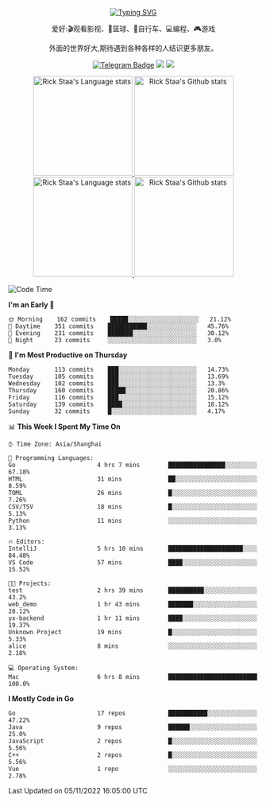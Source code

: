 <div align="center"> 

[![Typing SVG](https://readme-typing-svg.herokuapp.com?size=25&duration=2500&color=eeeeee&vCenter=true&width=200&height=40&lines=Hi+there+%F0%9F%91%8B%F0%9F%8F%BB;I'm+DanBai)](https://git.io/typing-svg)

爱好:🎬观看影视、🏀篮球、🚴自行车、💻编程、🎮游戏

外面的世界好大,期待遇到各种各样的人结识更多朋友。

[![Telegram Badge](https://img.shields.io/badge/-Telegram-blue?style=flat&logo=Telegram&logoColor=white)](https://t.me/danbai9420) 
[![](https://img.shields.io/badge/-Blog-brightgreen?style=flat&logo=Blogger&logoColor=white)](https://p00q.cn)
[![](https://img.shields.io/badge/-Email-red?style=flat&logo=Mail.Ru&logoColor=white)](mailto:danbai@88.com)
</div>

<!-- Light Mode -->
<div align="center"> 
<a href="https://github.com/anuraghazra/github-readme-stats#gh-light-mode-only">
<img height=200 src="https://github-readme-stats-git-master-rstaa-rickstaa.vercel.app/api/top-langs/?username=danbai225&layout=compact&langs_count=10&hide_border=1&role=OWNER,COLLABORATOR#gh-light-mode-only" alt="Rick Staa's Language stats" />
</a>
<a href="https://github.com/anuraghazra/github-readme-stats#gh-light-mode-only">
<img height=200 src="https://github-readme-stats-git-master-rstaa-rickstaa.vercel.app/api?username=danbai225&show_icons=true&count_private=true&line_height=28&hide_border=1&include_all_commits=true&card_width=450&role=OWNER,COLLABORATOR&exclude_repo=github-readme-stats#gh-light-mode-only" alt="Rick Staa's Github stats" />
</a>
</div>

<!-- Dark Mode -->
<div align="center"> 
<a href="https://github.com/anuraghazra/github-readme-stats#gh-dark-mode-only">
<img height=200 src="https://github-readme-stats-git-master-rstaa-rickstaa.vercel.app/api/top-langs/?username=danbai225&layout=compact&langs_count=10&hide_border=1&role=OWNER,COLLABORATOR&theme=github_dark#gh-dark-mode-only" alt="Rick Staa's Language stats" />
</a>
<a href="https://github.com/anuraghazra/github-readme-stats#gh-dark-mode-only">
<img height=200 src="https://github-readme-stats-git-master-rstaa-rickstaa.vercel.app/api?username=danbai225&show_icons=true&count_private=true&line_height=28&hide_border=1&include_all_commits=true&card_width=450&role=OWNER,COLLABORATOR&exclude_repo=github-readme-stats&theme=github_dark#gh-dark-mode-only" alt="Rick Staa's Github stats" />
</a>
</div>

<!--START_SECTION:waka-->
![Code Time](http://img.shields.io/badge/Code%20Time-126%20hrs%2041%20mins-blue)

**I'm an Early 🐤** 

```text
🌞 Morning    162 commits    █████░░░░░░░░░░░░░░░░░░░░   21.12% 
🌆 Daytime    351 commits    ███████████░░░░░░░░░░░░░░   45.76% 
🌃 Evening    231 commits    ███████░░░░░░░░░░░░░░░░░░   30.12% 
🌙 Night      23 commits     ░░░░░░░░░░░░░░░░░░░░░░░░░   3.0%

```
📅 **I'm Most Productive on Thursday** 

```text
Monday       113 commits    ███░░░░░░░░░░░░░░░░░░░░░░   14.73% 
Tuesday      105 commits    ███░░░░░░░░░░░░░░░░░░░░░░   13.69% 
Wednesday    102 commits    ███░░░░░░░░░░░░░░░░░░░░░░   13.3% 
Thursday     160 commits    █████░░░░░░░░░░░░░░░░░░░░   20.86% 
Friday       116 commits    ███░░░░░░░░░░░░░░░░░░░░░░   15.12% 
Saturday     139 commits    ████░░░░░░░░░░░░░░░░░░░░░   18.12% 
Sunday       32 commits     █░░░░░░░░░░░░░░░░░░░░░░░░   4.17%

```


📊 **This Week I Spent My Time On** 

```text
⌚︎ Time Zone: Asia/Shanghai

💬 Programming Languages: 
Go                       4 hrs 7 mins        ████████████████░░░░░░░░░   67.18% 
HTML                     31 mins             ██░░░░░░░░░░░░░░░░░░░░░░░   8.59% 
TOML                     26 mins             █░░░░░░░░░░░░░░░░░░░░░░░░   7.26% 
CSV/TSV                  18 mins             █░░░░░░░░░░░░░░░░░░░░░░░░   5.13% 
Python                   11 mins             ░░░░░░░░░░░░░░░░░░░░░░░░░   3.13%

🔥 Editors: 
IntelliJ                 5 hrs 10 mins       █████████████████████░░░░   84.48% 
VS Code                  57 mins             ████░░░░░░░░░░░░░░░░░░░░░   15.52%

🐱‍💻 Projects: 
test                     2 hrs 39 mins       ██████████░░░░░░░░░░░░░░░   43.2% 
web_demo                 1 hr 43 mins        ███████░░░░░░░░░░░░░░░░░░   28.12% 
yx-backend               1 hr 11 mins        ████░░░░░░░░░░░░░░░░░░░░░   19.37% 
Unknown Project          19 mins             █░░░░░░░░░░░░░░░░░░░░░░░░   5.33% 
alice                    8 mins              ░░░░░░░░░░░░░░░░░░░░░░░░░   2.18%

💻 Operating System: 
Mac                      6 hrs 8 mins        █████████████████████████   100.0%

```

**I Mostly Code in Go** 

```text
Go                       17 repos            ███████████░░░░░░░░░░░░░░   47.22% 
Java                     9 repos             ██████░░░░░░░░░░░░░░░░░░░   25.0% 
JavaScript               2 repos             █░░░░░░░░░░░░░░░░░░░░░░░░   5.56% 
C++                      2 repos             █░░░░░░░░░░░░░░░░░░░░░░░░   5.56% 
Vue                      1 repo              ░░░░░░░░░░░░░░░░░░░░░░░░░   2.78%

```



 Last Updated on 05/11/2022 16:05:00 UTC
<!--END_SECTION:waka-->
